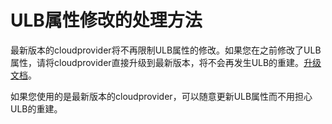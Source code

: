 # ULB属性修改的处理方法

最新版本的cloudprovider将不再限制ULB属性的修改。如果您在之前修改了ULB属性，请将cloudprovider直接升级到最新版本，将不会再发生ULB的重建。[升级文档](/uk8s/introduction/vulnerability/cloudprovider)。

如果您使用的是最新版本的cloudprovider，可以随意更新ULB属性而不用担心ULB的重建。
